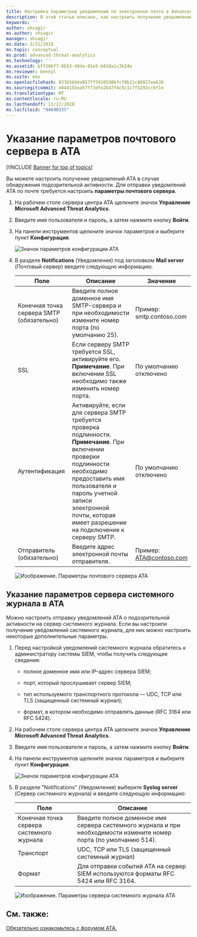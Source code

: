 ```yaml
---
title: Настройка параметров уведомлений по электронной почте в Advanced Threat Analytics
description: В этой статье описано, как настроить получение уведомлений ATA о подозрительной активности (по электронной почте или с помощью пересылки событий ATA)
keywords: ''
author: shsagir
ms.author: shsagir
manager: shsagir
ms.date: 3/21/2018
ms.topic: conceptual
ms.prod: advanced-threat-analytics
ms.technology: ''
ms.assetid: bff20bf7-8b53-49da-81e5-b818a1c3b24e
ms.reviewer: bennyl
ms.suite: ems
ms.openlocfilehash: 833b5604a957ff5910598bfcf8b12c86027ee638
ms.sourcegitcommit: e844155ea57f73dfe2b47f4c5c1c7f5292ccbf1e
ms.translationtype: MT
ms.contentlocale: ru-RU
ms.lasthandoff: 11/17/2020
ms.locfileid: "94690335"
---
```

# <a name="provide-ata-with-your-email-server-settings"></a>Указание параметров почтового сервера в ATA

[!INCLUDE [Banner for top of topics](includes/banner.md)]

Вы можете настроить получение уведомлений ATA в случае обнаружения подозрительной активности. Для отправки уведомлений ATA по почте требуется настроить **параметры почтового сервера**.

1. На рабочем столе сервера центра ATA щелкните значок **Управление Microsoft Advanced Threat Analytics**.

1. Введите имя пользователя и пароль, а затем нажмите кнопку **Войти**.

1. На панели инструментов щелкните значок параметров и выберите пункт **Конфигурация**.

    ![Значок параметров конфигурации ATA](media/ATA-config-icon.png)

1. В разделе **Notifications** (Уведомления) под заголовком **Mail server** (Почтовый сервер) введите следующую информацию:


   |              Поле              |                                                                                                 Описание                                                                                                  |               Значение                |
   |---------------------------------|--------------------------------------------------------------------------------------------------------------------------------------------------------------------------------------------------------------|------------------------------------|
   | Конечная точка сервера SMTP (обязательно) |                                                            Введите полное доменное имя SMTP-сервера и при необходимости измените номер порта (по умолчанию 25).                                                            | Пример:<br />smtp.contoso.com |
   |               SSL               |                                              Если серверу SMTP требуется SSL, активируйте его. **Примечание**. При включении SSL необходимо также изменить номер порта.                                               |        По умолчанию отключено         |
   |         Аутентификация          | Активируйте, если для сервера SMTP требуется проверка подлинности. **Примечание**. При включении проверки подлинности необходимо предоставить имя пользователя и пароль учетной записи электронной почты, которая имеет разрешение на подключение к серверу SMTP. |        По умолчанию отключено         |
   |      Отправитель (обязательно)       |                                                                        Введите адрес электронной почты отправителя.                                                                         | Пример:<br />ATA@contoso.com  |

    ![Изображение. Параметры почтового сервера ATA](media/ata-email-server.png)

## <a name="provide-ata-with-your-syslog-server-settings"></a>Указание параметров сервера системного журнала в ATA
Можно настроить отправку уведомлений ATA о подозрительной активности на сервер системного журнала. Если вы настроили получение уведомлений системного журнала, для них можно настроить некоторые дополнительные параметры.

1. Перед настройкой уведомлений системного журнала обратитесь к администратору системы SIEM, чтобы получить следующие сведения:

   - полное доменное имя или IP-адрес сервера SIEM;

   - порт, который прослушивает сервер SIEM;

   - тип используемого транспортного протокола — UDC, TCP или TLS (защищенный системный журнал);

   - формат, в котором необходимо отправлять данные (RFC 3164 или RFC 5424).

1. На рабочем столе сервера центра ATA щелкните значок **Управление Microsoft Advanced Threat Analytics**.

1. Введите имя пользователя и пароль, а затем нажмите кнопку **Войти**.

1. На панели инструментов щелкните значок параметров и выберите пункт **Конфигурация**.

    ![Значок параметров конфигурации ATA](media/ATA-config-icon.png)

1. В разделе "Notifications" (Уведомления) выберите **Syslog server** (Сервер системного журнала) и введите следующую информацию:

   |Поле|Описание|
   |---------|---------------|
   |Конечная точка сервера системного журнала|Введите полное доменное имя сервера системного журнала и при необходимости измените номер порта (по умолчанию 514).|
   |Транспорт|UDC, TCP или TLS (защищенный системный журнал)|
   |Формат|Для отправки событий ATA на сервер SIEM используются форматы RFC 5424 или RFC 3164.|

    ![Изображение. Параметры сервера системного журнала ATA](media/ata-syslog-server-settings.png)



## <a name="see-also"></a>См. также:
[Обязательно ознакомьтесь с форумом ATA.](https://social.technet.microsoft.com/Forums/security/home?forum=mata)
